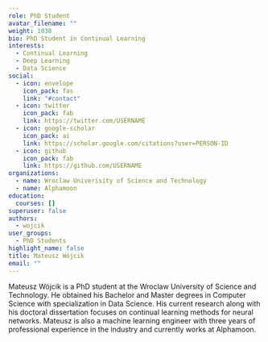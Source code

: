 ```yaml
---
role: PhD Student
avatar_filename: ""
weight: 1038
bio: PhD Student in Continual Learning
interests:
  - Continual Learning
  - Deep Learning
  - Data Science
social:
  - icon: envelope
    icon_pack: fas
    link: "#contact"
  - icon: twitter
    icon_pack: fab
    link: https://twitter.com/USERNAME
  - icon: google-scholar
    icon_pack: ai
    link: https://scholar.google.com/citations?user=PERSON-ID
  - icon: github
    icon_pack: fab
    link: https://github.com/USERNAME
organizations:
  - name: Wroclaw Univerisity of Science and Technology
  - name: Alphamoon
education:
  courses: []
superuser: false
authors:
  - wojcik
user_groups:
  - PhD Students
highlight_name: false
title: Mateusz Wójcik
email: ""
---
```

Mateusz Wójcik is a PhD student at the Wroclaw University of Science and Technology. He obtained his Bachelor and Master degrees in Computer Science with specialization in Data Science. His current research along with his doctoral dissertation focuses on continual learning methods for neural networks. Mateusz is also a machine learning engineer with three years of professional experience in the industry and currently works at Alphamoon.